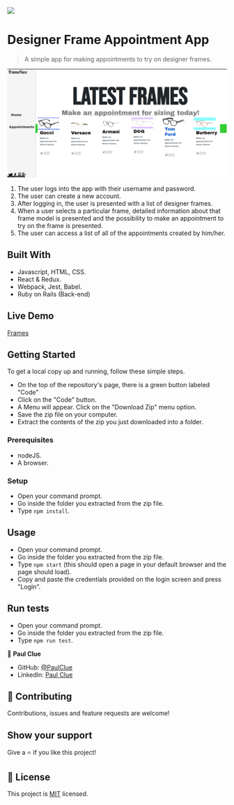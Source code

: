 ![](https://img.shields.io/badge/Microverse-blueviolet)

# Designer Frame Appointment App

> A simple app for making appointments to try on designer frames.

![screenshot](./src/assets/img/screen.png)

1. The user logs into the app with their username and password.
2. The user can create a new account.
3. After logging in, the user is presented with a list of designer frames.
4. When a user selects a particular frame, detailed information about that frame model is presented and the possibility to make an appointment to try on the frame is presented.
5. The user can access a list of all of the appointments created by him/her.

## Built With

- Javascript, HTML, CSS.
- React & Redux.
- Webpack, Jest, Babel.
- Ruby on Rails (Back-end)

## Live Demo

[Frames](https://last-one-micro.herokuapp.com/)


## Getting Started

To get a local copy up and running, follow these simple steps.

- On the top of the repository's page, there is a green button labeled "Code"
- Click on the "Code" button.
- A Menu will appear. Click on the "Download Zip" menu option.
- Save the zip file on your computer.
- Extract the contents of the zip you just downloaded into a folder.

### Prerequisites

- nodeJS.
- A browser.

### Setup

- Open your command prompt.
- Go inside the folder you extracted from the zip file.
- Type `npm install`.

## Usage

- Open your command prompt.
- Go inside the folder you extracted from the zip file.
- Type `npm start` (this should open a page in your default browser and the page should load).
- Copy and paste the credentials provided on the login screen and press "Login".

## Run tests

- Open your command prompt.
- Go inside the folder you extracted from the zip file.
- Type `npm run test`.

👤 **Paul Clue**

- GitHub: [@PaulClue](https://github.com/Paul-Clue)
- LinkedIn: [Paul Clue](https://www.linkedin.com/in/paul-clue/)

## 🤝 Contributing

Contributions, issues and feature requests are welcome!


## Show your support

Give a ⭐️ if you like this project!


## 📝 License

This project is [MIT](./LICENSE) licensed.